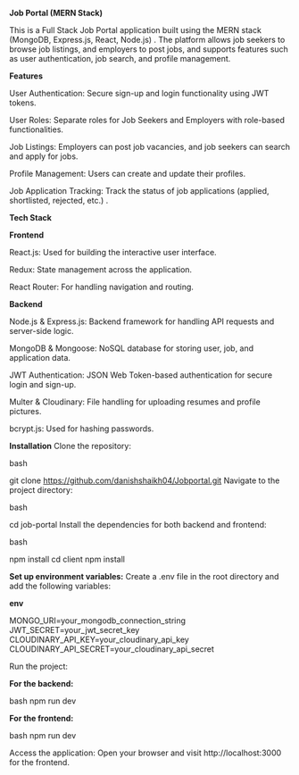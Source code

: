 ****Job Portal (MERN Stack)****

This is a Full Stack Job Portal application built using the MERN stack (MongoDB, Express.js, React, Node.js) . The platform allows job seekers to browse job listings, and employers to post jobs, and supports features such as user authentication, job search, and profile management.

****Features****

User Authentication: Secure sign-up and login functionality using JWT tokens.

User Roles: Separate roles for Job Seekers and Employers with role-based functionalities.

Job Listings: Employers can post job vacancies, and job seekers can search and apply for jobs.

Profile Management: Users can create and update their profiles.

Job Application Tracking: Track the status of job applications (applied, shortlisted, rejected, etc.)   .


**Tech Stack**

**Frontend**

React.js: Used for building the interactive user interface.

Redux: State management across the application.

React Router: For handling navigation and routing.

**Backend**

Node.js & Express.js: Backend framework for handling API requests and server-side logic.

MongoDB & Mongoose: NoSQL database for storing user, job, and application data.

JWT Authentication: JSON Web Token-based authentication for secure login and sign-up.

Multer & Cloudinary: File handling for uploading resumes and profile pictures.

bcrypt.js: Used for hashing passwords.

**Installation**
Clone the repository:

bash

git clone https://github.com/danishshaikh04/Jobportal.git
Navigate to the project directory:

bash

cd job-portal
Install the dependencies for both backend and frontend:

bash

npm install
cd client
npm install

**Set up environment variables:**
Create a .env file in the root directory and add the following variables:

**env**

MONGO_URI=your_mongodb_connection_string
JWT_SECRET=your_jwt_secret_key
CLOUDINARY_API_KEY=your_cloudinary_api_key
CLOUDINARY_API_SECRET=your_cloudinary_api_secret


Run the project:

**For the backend:**

bash
npm run dev

**For the frontend:**

bash
npm run dev

Access the application:
Open your browser and visit http://localhost:3000 for the frontend.

